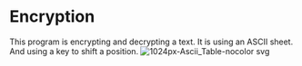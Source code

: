 # Encryption
This program is encrypting and decrypting a text.
It is using an ASCII sheet. And using a key to shift a position.
![1024px-Ascii_Table-nocolor svg](https://user-images.githubusercontent.com/70589107/109814084-be6fac80-7c36-11eb-850b-934b32024f96.png)
